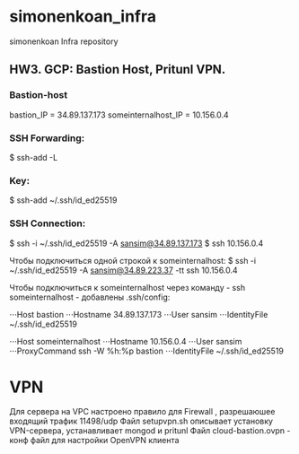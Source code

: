 # simonenkoan_infra
simonenkoan Infra repository

## HW3. GCP: Bastion Host, Pritunl VPN.

### Bastion-host
bastion_IP = 34.89.137.173 someinternalhost_IP = 10.156.0.4

### SSH Forwarding:
$ ssh-add -L

### Key:
$ ssh-add ~/.ssh/id_ed25519

### SSH Connection:
$ ssh -i ~/.ssh/id_ed25519 -A sansim@34.89.137.173
$ ssh 10.156.0.4

Чтобы подключиться одной строкой к someinternalhost:
$ ssh -i ~/.ssh/id_ed25519 -A sansim@34.89.223.37 -tt ssh 10.156.0.4

Чтобы подключиться к someinternalhost через команду - ssh someinternalhost - добавлены .ssh/config:

⋅⋅⋅Host bastion
⋅⋅⋅Hostname 34.89.137.173
⋅⋅⋅User sansim
⋅⋅⋅IdentityFile ~/.ssh/id_ed25519

⋅⋅⋅Host someinternalhost
⋅⋅⋅Hostname 10.156.0.4
⋅⋅⋅User sansim
⋅⋅⋅ProxyCommand ssh -W %h:%p bastion
⋅⋅⋅IdentityFile ~/.ssh/id_ed25519

# VPN
Для сервера на VPC настроено правило для Firewall , разрешаюшее входящий трафик 11498/udp
Файл setupvpn.sh описывает установку VPN-сервера, устанавливает mongod и pritunl
Файл cloud-bastion.ovpn - конф файл для настройки OpenVPN клиента
